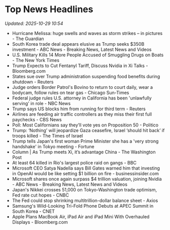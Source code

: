 # Top News Headlines

_Updated: 2025-10-29 10:54_

- Hurricane Melissa: huge swells and waves as storm strikes – in pictures - The Guardian
- South Korea trade deal appears elusive as Trump seeks $350B investment - ABC News - Breaking News, Latest News and Videos
- U.S. Military Kills 14 More People Accused of Smuggling Drugs on Boats - The New York Times
- Trump Expects to Cut Fentanyl Tariff, Discuss Nvidia in Xi Talks - Bloomberg.com
- States sue over Trump administration suspending food benefits during shutdown - Reuters
- Judge orders Border Patrol's Bovino to return to court daily, wear a bodycam, follow rules on tear gas - Chicago Sun-Times
- Federal judge rules U.S. attorney in California has been 'unlawfully serving' in role - NBC News
- Trump says US blocks him from running for third term - Reuters
- Airlines are feeding air traffic controllers as they miss their first full paychecks - CBS News
- Poll: Most Californians say they’ll vote yes on Proposition 50 - Politico
- Trump: ‘Nothing’ will jeopardize Gaza ceasefire, Israel ‘should hit back’ if troops killed - The Times of Israel
- Trump tells Japan's first woman Prime Minister she has a 'very strong handshake' in Tokyo meeting - Fortune
- Column | As Trump meets Xi, it’s advantage China - The Washington Post
- At least 64 killed in Rio's largest police raid on gangs - BBC
- Microsoft CEO Satya Nadella says Bill Gates warned him that investing in OpenAI would be like setting $1 billion on fire - businessinsider.com
- Microsoft shares once again surpass $4 trillion valuation, joining Nvidia - ABC News - Breaking News, Latest News and Videos
- Japan's Nikkei crosses 51,000 on Tokyo-Washington trade optimism, Fed rate cut hopes - CNBC
- The Fed could stop shrinking multitrillion-dollar balance sheet - Axios
- Samsung's Wild-Looking Tri-Fold Phone Debuts at APEC Summit in South Korea - CNET
- Apple Plans MacBook Air, iPad Air and iPad Mini With Overhauled Displays - Bloomberg.com